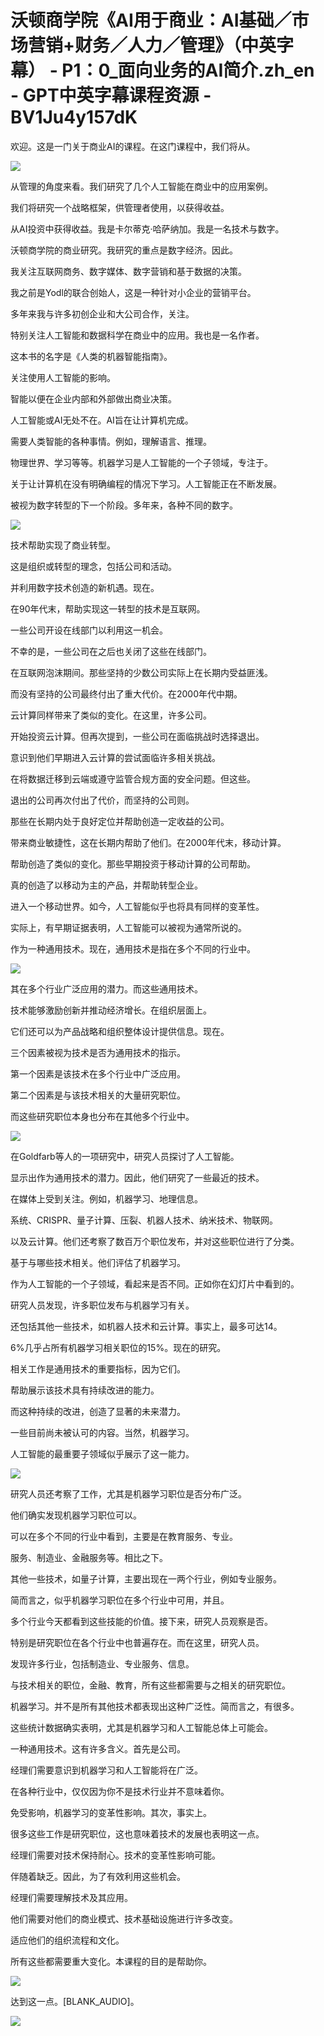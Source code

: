 # 沃顿商学院《AI用于商业：AI基础／市场营销+财务／人力／管理》（中英字幕） - P1：0_面向业务的AI简介.zh_en - GPT中英字幕课程资源 - BV1Ju4y157dK

欢迎。这是一门关于商业AI的课程。在这门课程中，我们将从。

![](img/8018a8b0937bf5211a3057c571ef352c_1.png)

从管理的角度来看。我们研究了几个人工智能在商业中的应用案例。

我们将研究一个战略框架，供管理者使用，以获得收益。

从AI投资中获得收益。我是卡尔蒂克·哈萨纳加。我是一名技术与数字。

沃顿商学院的商业研究。我研究的重点是数字经济。因此。

我关注互联网商务、数字媒体、数字营销和基于数据的决策。

我之前是Yodl的联合创始人，这是一种针对小企业的营销平台。

多年来我与许多初创企业和大公司合作，关注。

特别关注人工智能和数据科学在商业中的应用。我也是一名作者。

这本书的名字是《人类的机器智能指南》。

关注使用人工智能的影响。

智能以便在企业内部和外部做出商业决策。

人工智能或AI无处不在。AI旨在让计算机完成。

需要人类智能的各种事情。例如，理解语言、推理。

物理世界、学习等等。机器学习是人工智能的一个子领域，专注于。

关于让计算机在没有明确编程的情况下学习。人工智能正在不断发展。

被视为数字转型的下一个阶段。多年来，各种不同的数字。

![](img/8018a8b0937bf5211a3057c571ef352c_3.png)

技术帮助实现了商业转型。

这是组织或转型的理念，包括公司和活动。

并利用数字技术创造的新机遇。现在。

在90年代末，帮助实现这一转型的技术是互联网。

一些公司开设在线部门以利用这一机会。

不幸的是，一些公司在之后也关闭了这些在线部门。

在互联网泡沫期间。那些坚持的少数公司实际上在长期内受益匪浅。

而没有坚持的公司最终付出了重大代价。在2000年代中期。

云计算同样带来了类似的变化。在这里，许多公司。

开始投资云计算。但再次提到，一些公司在面临挑战时选择退出。

意识到他们早期进入云计算的尝试面临许多相关挑战。

在将数据迁移到云端或遵守监管合规方面的安全问题。但这些。

退出的公司再次付出了代价，而坚持的公司则。

那些在长期内处于良好定位并帮助创造一定收益的公司。

带来商业敏捷性，这在长期内帮助了他们。在2000年代末，移动计算。

帮助创造了类似的变化。那些早期投资于移动计算的公司帮助。

真的创造了以移动为主的产品，并帮助转型企业。

进入一个移动世界。如今，人工智能似乎也将具有同样的变革性。

实际上，有早期证据表明，人工智能可以被视为通常所说的。

作为一种通用技术。现在，通用技术是指在多个不同的行业中。

![](img/8018a8b0937bf5211a3057c571ef352c_5.png)

其在多个行业广泛应用的潜力。而这些通用技术。

技术能够激励创新并推动经济增长。在组织层面上。

它们还可以为产品战略和组织整体设计提供信息。现在。

三个因素被视为技术是否为通用技术的指示。

第一个因素是该技术在多个行业中广泛应用。

第二个因素是与该技术相关的大量研究职位。

而这些研究职位本身也分布在其他多个行业中。

![](img/8018a8b0937bf5211a3057c571ef352c_7.png)

在Goldfarb等人的一项研究中，研究人员探讨了人工智能。

显示出作为通用技术的潜力。因此，他们研究了一些最近的技术。

在媒体上受到关注。例如，机器学习、地理信息。

系统、CRISPR、量子计算、压裂、机器人技术、纳米技术、物联网。

以及云计算。他们还考察了数百万个职位发布，并对这些职位进行了分类。

基于与哪些技术相关。他们评估了机器学习。

作为人工智能的一个子领域，看起来是否不同。正如你在幻灯片中看到的。

研究人员发现，许多职位发布与机器学习有关。

还包括其他一些技术，如机器人技术和云计算。事实上，最多可达14。

6%几乎占所有机器学习相关职位的15%。现在的研究。

相关工作是通用技术的重要指标，因为它们。

帮助展示该技术具有持续改进的能力。

而这种持续的改进，创造了显著的未来潜力。

一些目前尚未被认可的内容。当然，机器学习。

人工智能的最重要子领域似乎展示了这一能力。

![](img/8018a8b0937bf5211a3057c571ef352c_9.png)

研究人员还考察了工作，尤其是机器学习职位是否分布广泛。

他们确实发现机器学习职位可以。

可以在多个不同的行业中看到，主要是在教育服务、专业。

服务、制造业、金融服务等。相比之下。

其他一些技术，如量子计算，主要出现在一两个行业，例如专业服务。

简而言之，似乎机器学习职位在多个行业中可用，并且。

多个行业今天都看到这些技能的价值。接下来，研究人员观察是否。

特别是研究职位在各个行业中也普遍存在。而在这里，研究人员。

发现许多行业，包括制造业、专业服务、信息。

与技术相关的职位，金融、教育，所有这些都需要与之相关的研究职位。

机器学习。并不是所有其他技术都表现出这种广泛性。简而言之，有很多。

这些统计数据确实表明，尤其是机器学习和人工智能总体上可能会。

一种通用技术。这有许多含义。首先是公司。

经理们需要意识到机器学习和人工智能将在广泛。

在各种行业中，仅仅因为你不是技术行业并不意味着你。

免受影响，机器学习的变革性影响。其次，事实上。

很多这些工作是研究职位，这也意味着技术的发展也表明这一点。

经理们需要对技术保持耐心。技术的变革性影响可能。

伴随着缺乏。因此，为了有效利用这些机会。

经理们需要理解技术及其应用。

他们需要对他们的商业模式、技术基础设施进行许多改变。

适应他们的组织流程和文化。

所有这些都需要重大变化。本课程的目的是帮助你。

![](img/8018a8b0937bf5211a3057c571ef352c_11.png)

达到这一点。[BLANK_AUDIO]。

![](img/8018a8b0937bf5211a3057c571ef352c_13.png)
